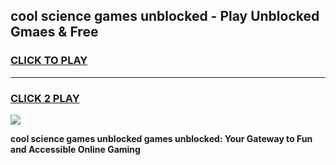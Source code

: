 
## cool science games unblocked - Play Unblocked Gmaes & Free
<h3>
<a href="https://premium.freeplayer.one?title=cool_science_games_unblocked&ref=20F">CLICK TO PLAY</a></h3>
<hr>

<h3>
<a href="https://premium.freeplayer.one?title=cool_science_games_unblocked&ref=20F">CLICK 2 PLAY</a>
  
</h3>

<a href="https://premium.freeplayer.one?title=cool_science_games_unblocked&ref=20F/"><img src="https://clearcache.store/games.png"></a>


**cool science games unblocked games unblocked: Your Gateway to Fun and Accessible Online Gaming**
